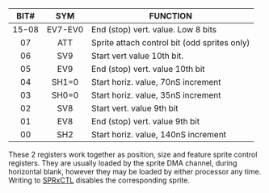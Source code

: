 | BIT#  | SYM      | FUNCTION                                       |
|:-----:|:--------:|------------------------------------------------|
| 15-08 | EV7-EV0  | End (stop) vert. value. Low 8 bits             |
| 07    | ATT	    | Sprite attach control bit (odd sprites only)   |
| 06    | SV9	    | Start vert value 10th bit.                     |
| 05    | EV9      | End (stop) vert. value 10th bit                |
| 04    | SH1=0    | Start horiz. value, 70nS increment             |
| 03    | SH0=0    | Start horiz. value, 35nS increment             |
| 02    | SV8      | Start vert. value 9th bit                      |
| 01    | EV8      | End (stop) vert. value 9th bit                 |
| 00    | SH2      | Start horiz. value, 140nS increment            |


These 2 registers work together as position, size and
feature sprite control registers. They are usually loaded
by the sprite DMA channel, during horizontal blank,
however they may be loaded by either processor any time.
Writing to [SPRxCTL](SPRxCTL.md) disables the corresponding sprite.